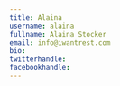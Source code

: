 ```yaml
---
title: Alaina
username: alaina
fullname: Alaina Stocker
email: info@iwantrest.com
bio: 
twitterhandle: 
facebookhandle: 
---
```



